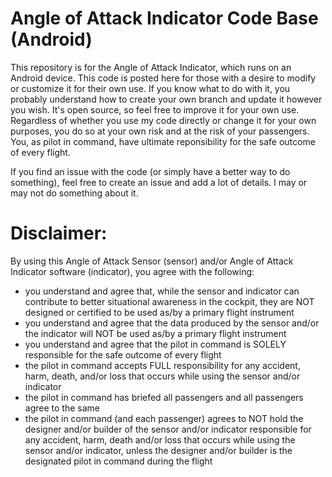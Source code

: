 # Angle of Attack Indicator Code Base (Android)
This repository is for the Angle of Attack Indicator, which runs on an Android device. This code is posted here for those with a desire to modify or customize it for their own use. If you know what to do with it, you probably understand how to create your own branch and update it however you wish. It's open source, so feel free to improve it for your own use. Regardless of whether you use my code directly or change it for your own purposes, you do so at your own risk and at the risk of your passengers. You, as pilot in command, have ultimate reponsibility for the safe outcome of every flight. 

If you find an issue with the code (or simply have a better way to do something), feel free to create an issue and add a lot of details. I may or may not do something about it. 

# Disclaimer:
By using this Angle of Attack Sensor (sensor) and/or Angle of Attack Indicator software (indicator), you agree with the following:
- you understand and agree that, while the sensor and indicator can contribute to better situational awareness in the cockpit, they are NOT designed or certified to be used as/by a primary flight instrument
- you understand and agree that the data produced by the sensor and/or the indicator will NOT be used as/by a primary flight instrument
- you understand and agree that the pilot in command is SOLELY responsible for the safe outcome of every flight
- the pilot in command accepts FULL responsibility for any accident, harm, death, and/or loss that occurs while using the sensor and/or indicator
- the pilot in command has briefed all passengers and all passengers agree to the same
- the pilot in command (and each passenger) agrees to NOT hold the designer and/or builder of the sensor and/or indicator responsible for any accident, harm, death and/or loss that occurs while using the sensor and/or indicator, unless the designer and/or builder is the designated pilot in command during the flight
